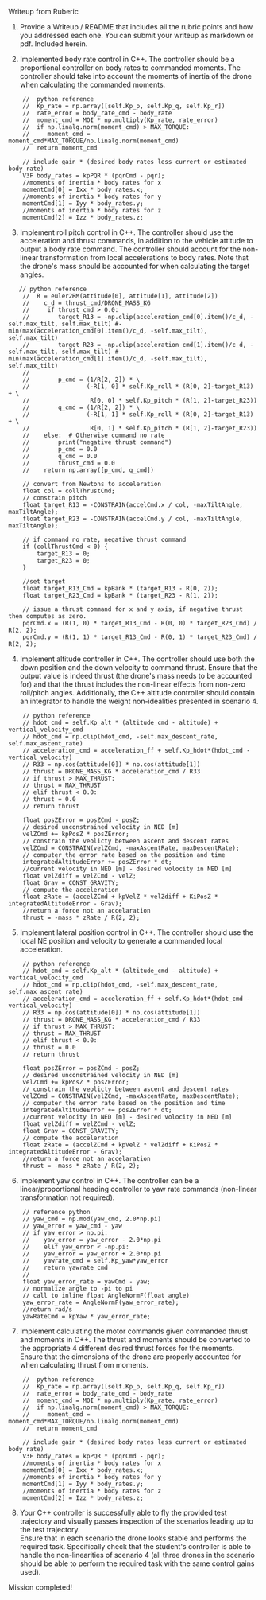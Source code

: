 Writeup from Ruberic 

1. Provide a Writeup / README that includes all the rubric points and how you addressed each one. You can submit your writeup as markdown or pdf. 
Included herein. 

2. Implemented body rate control in C++.  The controller should be a proportional controller on body rates to commanded moments. The controller should take into account the moments of inertia of the drone when calculating the commanded moments.
```
    //  python reference
    //  Kp_rate = np.array([self.Kp_p, self.Kp_q, self.Kp_r])
    //  rate_error = body_rate_cmd - body_rate
    //  moment_cmd = MOI * np.multiply(Kp_rate, rate_error)
    //  if np.linalg.norm(moment_cmd) > MAX_TORQUE:
    //     moment_cmd = moment_cmd*MAX_TORQUE/np.linalg.norm(moment_cmd)
    //  return moment_cmd
    
    // include gain * (desired body rates less currert or estimated body rate)
    V3F body_rates = kpPQR * (pqrCmd - pqr);
    //moments of inertia * body rates for x
    momentCmd[0] = Ixx * body_rates.x;
    //moments of inertia * body rates for y
    momentCmd[1] = Iyy * body_rates.y;
    //moments of inertia * body rates for z
    momentCmd[2] = Izz * body_rates.z;
```

3. Implement roll pitch control in C++.  The controller should use the acceleration and thrust commands, in addition to the vehicle attitude to output a 
body rate command. The controller should account for the non-linear transformation from local accelerations to body rates. Note that the drone's mass should 
be accounted for when calculating the target angles.
```
   // python reference
    // 	R = euler2RM(attitude[0], attitude[1], attitude[2])
    //    c_d = thrust_cmd/DRONE_MASS_KG
    //     if thrust_cmd > 0.0:
    //        target_R13 = -np.clip(acceleration_cmd[0].item()/c_d, -self.max_tilt, self.max_tilt) #-min(max(acceleration_cmd[0].item()/c_d, -self.max_tilt), self.max_tilt)
    //        target_R23 = -np.clip(acceleration_cmd[1].item()/c_d, -self.max_tilt, self.max_tilt) #-min(max(acceleration_cmd[1].item()/c_d, -self.max_tilt), self.max_tilt)
    //
    //        p_cmd = (1/R[2, 2]) * \
    //                (-R[1, 0] * self.Kp_roll * (R[0, 2]-target_R13) + \
    //                 R[0, 0] * self.Kp_pitch * (R[1, 2]-target_R23))
    //        q_cmd = (1/R[2, 2]) * \
    //                (-R[1, 1] * self.Kp_roll * (R[0, 2]-target_R13) + \
    //                 R[0, 1] * self.Kp_pitch * (R[1, 2]-target_R23))
    //    else:  # Otherwise command no rate
    //        print("negative thrust command")
    //        p_cmd = 0.0
    //        q_cmd = 0.0
    //        thrust_cmd = 0.0
    //    return np.array([p_cmd, q_cmd])
    
    // convert from Newtons to acceleration
    float col = collThrustCmd;
    // constrain pitch
    float target_R13 = -CONSTRAIN(accelCmd.x / col, -maxTiltAngle, maxTiltAngle);
    float target_R23 = -CONSTRAIN(accelCmd.y / col, -maxTiltAngle, maxTiltAngle);
   
    // if command no rate, negative thrust command
    if (collThrustCmd < 0) {
        target_R13 = 0;
        target_R23 = 0;
    }
    
    //set target
    float target_R13_Cmd = kpBank * (target_R13 - R(0, 2));
    float target_R23_Cmd = kpBank * (target_R23 - R(1, 2));
    
    // issue a thrust command for x and y axis, if negative thrust then computes as zero.
    pqrCmd.x = (R(1, 0) * target_R13_Cmd - R(0, 0) * target_R23_Cmd) / R(2, 2);
    pqrCmd.y = (R(1, 1) * target_R13_Cmd - R(0, 1) * target_R23_Cmd) / R(2, 2);
```
4. Implement altitude controller in C++.  The controller should use both the down position and the down velocity to command thrust. Ensure that the output 
value is indeed thrust (the drone's mass needs to be accounted for) and that the thrust includes the non-linear effects from non-zero roll/pitch angles.
Additionally, the C++ altitude controller should contain an integrator to handle the weight non-idealities presented in scenario 4.

```
    // python reference
    // hdot_cmd = self.Kp_alt * (altitude_cmd - altitude) + vertical_velocity_cmd
    // hdot_cmd = np.clip(hdot_cmd, -self.max_descent_rate, self.max_ascent_rate)
    // acceleration_cmd = acceleration_ff + self.Kp_hdot*(hdot_cmd - vertical_velocity)
    // R33 = np.cos(attitude[0]) * np.cos(attitude[1])
    // thrust = DRONE_MASS_KG * acceleration_cmd / R33
    // if thrust > MAX_THRUST:
    // thrust = MAX_THRUST
    // elif thrust < 0.0:
    // thrust = 0.0
    // return thrust
    
    float posZError = posZCmd - posZ;
    // desired unconstrained velocity in NED [m]
    velZCmd += kpPosZ * posZError;
    // constrain the veolicty between ascent and descent rates
    velZCmd = CONSTRAIN(velZCmd, -maxAscentRate, maxDescentRate);
    // computer the error rate based on the position and time
    integratedAltitudeError += posZError * dt;
    //current velocity in NED [m] - desired volocity in NED [m]
    float velZdiff = velZCmd - velZ;
    float Grav = CONST_GRAVITY;
    // compute the acceleration
    float zRate = (accelZCmd + kpVelZ * velZdiff + KiPosZ * integratedAltitudeError - Grav);
    //return a force not an accelaration
    thrust = -mass * zRate / R(2, 2);
``` 

5. Implement lateral position control in C++.  The controller should use the local NE position and velocity to generate a commanded local acceleration.

``` 
    // python reference
    // hdot_cmd = self.Kp_alt * (altitude_cmd - altitude) + vertical_velocity_cmd
    // hdot_cmd = np.clip(hdot_cmd, -self.max_descent_rate, self.max_ascent_rate)
    // acceleration_cmd = acceleration_ff + self.Kp_hdot*(hdot_cmd - vertical_velocity)
    // R33 = np.cos(attitude[0]) * np.cos(attitude[1])
    // thrust = DRONE_MASS_KG * acceleration_cmd / R33
    // if thrust > MAX_THRUST:
    // thrust = MAX_THRUST
    // elif thrust < 0.0:
    // thrust = 0.0
    // return thrust
    
    float posZError = posZCmd - posZ;
    // desired unconstrained velocity in NED [m]
    velZCmd += kpPosZ * posZError;
    // constrain the veolicty between ascent and descent rates
    velZCmd = CONSTRAIN(velZCmd, -maxAscentRate, maxDescentRate);
    // computer the error rate based on the position and time
    integratedAltitudeError += posZError * dt;
    //current velocity in NED [m] - desired volocity in NED [m]
    float velZdiff = velZCmd - velZ;
    float Grav = CONST_GRAVITY;
    // compute the acceleration
    float zRate = (accelZCmd + kpVelZ * velZdiff + KiPosZ * integratedAltitudeError - Grav);
    //return a force not an accelaration
    thrust = -mass * zRate / R(2, 2);
```

6. Implement yaw control in C++.  The controller can be a linear/proportional heading controller to yaw rate commands (non-linear transformation not required).
```
    // reference python
    // yaw_cmd = np.mod(yaw_cmd, 2.0*np.pi)
    // yaw_error = yaw_cmd - yaw
    // if yaw_error > np.pi:
    //    yaw_error = yaw_error - 2.0*np.pi
    //    elif yaw_error < -np.pi:
    //    yaw_error = yaw_error + 2.0*np.pi
    //    yawrate_cmd = self.Kp_yaw*yaw_error
    //    return yawrate_cmd
    //
    float yaw_error_rate = yawCmd - yaw;
    // normalize angle to -pi to pi
    // call to inline float AngleNormF(float angle)
    yaw_error_rate = AngleNormF(yaw_error_rate);
    //return rad/s
    yawRateCmd = kpYaw * yaw_error_rate;
```

7. Implement calculating the motor commands given commanded thrust and moments in C++. The thrust and moments should be converted to the appropriate 4 different 
desired thrust forces for the moments. Ensure that the dimensions of the drone are properly accounted for when calculating thrust from moments.
```
    //  python reference
    //  Kp_rate = np.array([self.Kp_p, self.Kp_q, self.Kp_r])
    //  rate_error = body_rate_cmd - body_rate
    //  moment_cmd = MOI * np.multiply(Kp_rate, rate_error)
    //  if np.linalg.norm(moment_cmd) > MAX_TORQUE:
    //     moment_cmd = moment_cmd*MAX_TORQUE/np.linalg.norm(moment_cmd)
    //  return moment_cmd
    
    // include gain * (desired body rates less currert or estimated body rate)
    V3F body_rates = kpPQR * (pqrCmd - pqr);
    //moments of inertia * body rates for x
    momentCmd[0] = Ixx * body_rates.x;
    //moments of inertia * body rates for y
    momentCmd[1] = Iyy * body_rates.y;
    //moments of inertia * body rates for z
    momentCmd[2] = Izz * body_rates.z;
```

8. Your C++ controller is successfully able to fly the provided test trajectory and visually passes inspection of the scenarios leading up to the test trajectory.  
Ensure that in each scenario the drone looks stable and performs the required task. Specifically check that the student's controller is able to handle the non-linearities of scenario 4 (all three drones in the scenario should be able to perform the required task with the same control gains used). 

Mission completed! 
